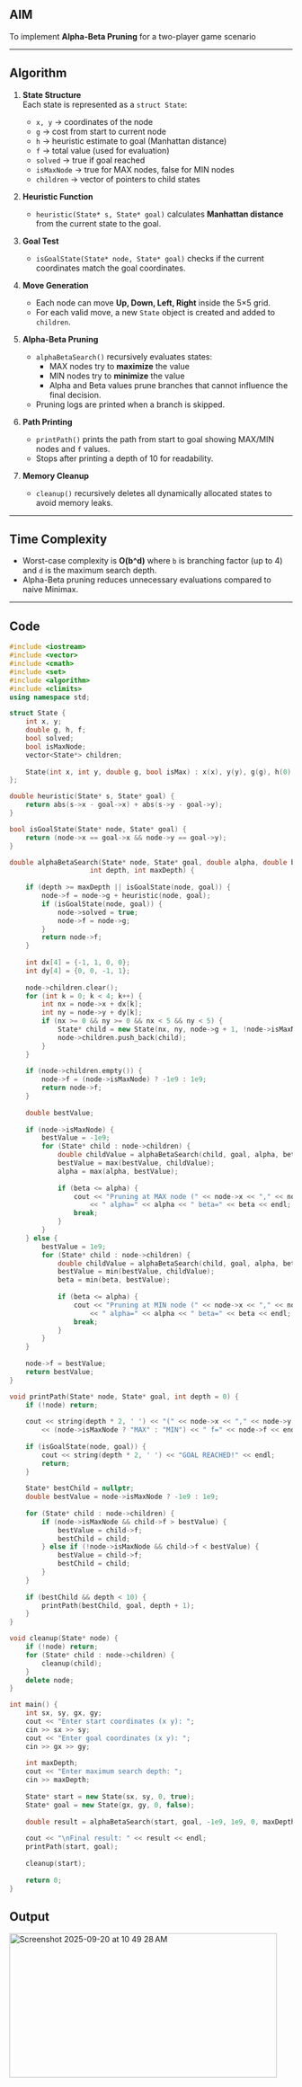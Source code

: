 ## AIM
To implement **Alpha-Beta Pruning** for a two-player game scenario

---

## Algorithm

1. **State Structure**  
   Each state is represented as a `struct State`:
   - `x, y` → coordinates of the node  
   - `g` → cost from start to current node  
   - `h` → heuristic estimate to goal (Manhattan distance)  
   - `f` → total value (used for evaluation)  
   - `solved` → true if goal reached  
   - `isMaxNode` → true for MAX nodes, false for MIN nodes  
   - `children` → vector of pointers to child states

2. **Heuristic Function**  
   - `heuristic(State* s, State* goal)` calculates **Manhattan distance** from the current state to the goal.

3. **Goal Test**  
   - `isGoalState(State* node, State* goal)` checks if the current coordinates match the goal coordinates.

4. **Move Generation**  
   - Each node can move **Up, Down, Left, Right** inside the 5×5 grid.  
   - For each valid move, a new `State` object is created and added to `children`.

5. **Alpha-Beta Pruning**  
   - `alphaBetaSearch()` recursively evaluates states:  
     - MAX nodes try to **maximize** the value  
     - MIN nodes try to **minimize** the value  
     - Alpha and Beta values prune branches that cannot influence the final decision.  
   - Pruning logs are printed when a branch is skipped.

6. **Path Printing**  
   - `printPath()` prints the path from start to goal showing MAX/MIN nodes and `f` values.  
   - Stops after printing a depth of 10 for readability.

7. **Memory Cleanup**  
   - `cleanup()` recursively deletes all dynamically allocated states to avoid memory leaks.

---

## Time Complexity
- Worst-case complexity is **O(b^d)** where `b` is branching factor (up to 4) and `d` is the maximum search depth.  
- Alpha-Beta pruning reduces unnecessary evaluations compared to naive Minimax.

---

## Code

```cpp
#include <iostream>
#include <vector>
#include <cmath>
#include <set>
#include <algorithm>
#include <climits>
using namespace std;

struct State {
    int x, y;
    double g, h, f;
    bool solved;
    bool isMaxNode; 
    vector<State*> children;
    
    State(int x, int y, double g, bool isMax) : x(x), y(y), g(g), h(0), f(0), solved(false), isMaxNode(isMax) {}
};

double heuristic(State* s, State* goal) {
    return abs(s->x - goal->x) + abs(s->y - goal->y);
}

bool isGoalState(State* node, State* goal) {
    return (node->x == goal->x && node->y == goal->y);
}

double alphaBetaSearch(State* node, State* goal, double alpha, double beta, 
                    int depth, int maxDepth) {
    
    if (depth >= maxDepth || isGoalState(node, goal)) {
        node->f = node->g + heuristic(node, goal);
        if (isGoalState(node, goal)) {
            node->solved = true;
            node->f = node->g; 
        }
        return node->f;
    }
    
    int dx[4] = {-1, 1, 0, 0};
    int dy[4] = {0, 0, -1, 1};
    
    node->children.clear();
    for (int k = 0; k < 4; k++) {
        int nx = node->x + dx[k];
        int ny = node->y + dy[k];
        if (nx >= 0 && ny >= 0 && nx < 5 && ny < 5) {
            State* child = new State(nx, ny, node->g + 1, !node->isMaxNode);
            node->children.push_back(child);
        }
    }
    
    if (node->children.empty()) {
        node->f = (node->isMaxNode) ? -1e9 : 1e9; 
        return node->f;
    }
    
    double bestValue;
    
    if (node->isMaxNode) {
        bestValue = -1e9;
        for (State* child : node->children) {
            double childValue = alphaBetaSearch(child, goal, alpha, beta, depth + 1, maxDepth);
            bestValue = max(bestValue, childValue);
            alpha = max(alpha, bestValue);
            
            if (beta <= alpha) {
                cout << "Pruning at MAX node (" << node->x << "," << node->y << ")" 
                    << " alpha=" << alpha << " beta=" << beta << endl;
                break; 
            }
        }
    } else {
        bestValue = 1e9;
        for (State* child : node->children) {
            double childValue = alphaBetaSearch(child, goal, alpha, beta, depth + 1, maxDepth);
            bestValue = min(bestValue, childValue);
            beta = min(beta, bestValue);
            
            if (beta <= alpha) {
                cout << "Pruning at MIN node (" << node->x << "," << node->y << ")" 
                    << " alpha=" << alpha << " beta=" << beta << endl;
                break; 
            }
        }
    }
    
    node->f = bestValue;
    return bestValue;
}

void printPath(State* node, State* goal, int depth = 0) {
    if (!node) return;
    
    cout << string(depth * 2, ' ') << "(" << node->x << "," << node->y << ") "
        << (node->isMaxNode ? "MAX" : "MIN") << " f=" << node->f << endl;
    
    if (isGoalState(node, goal)) {
        cout << string(depth * 2, ' ') << "GOAL REACHED!" << endl;
        return;
    }
    
    State* bestChild = nullptr;
    double bestValue = node->isMaxNode ? -1e9 : 1e9;
    
    for (State* child : node->children) {
        if (node->isMaxNode && child->f > bestValue) {
            bestValue = child->f;
            bestChild = child;
        } else if (!node->isMaxNode && child->f < bestValue) {
            bestValue = child->f;
            bestChild = child;
        }
    }
    
    if (bestChild && depth < 10) { 
        printPath(bestChild, goal, depth + 1);
    }
}

void cleanup(State* node) {
    if (!node) return;
    for (State* child : node->children) {
        cleanup(child);
    }
    delete node;
}

int main() {
    int sx, sy, gx, gy;
    cout << "Enter start coordinates (x y): ";
    cin >> sx >> sy;
    cout << "Enter goal coordinates (x y): ";
    cin >> gx >> gy;
    
    int maxDepth;
    cout << "Enter maximum search depth: ";
    cin >> maxDepth;
    
    State* start = new State(sx, sy, 0, true);
    State* goal = new State(gx, gy, 0, false); 
    
    double result = alphaBetaSearch(start, goal, -1e9, 1e9, 0, maxDepth);
    
    cout << "\nFinal result: " << result << endl;
    printPath(start, goal);
    
    cleanup(start); 
    
    return 0;
}
```
## Output 
<img width="476" height="257" alt="Screenshot 2025-09-20 at 10 49 28 AM" src="https://github.com/user-attachments/assets/8a69ba1f-8710-4b28-978d-85be0e0fdd12" />

